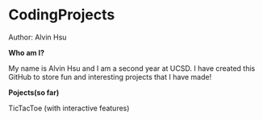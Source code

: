 # CodingProjects
Author: Alvin Hsu


**Who am I?**

My name is Alvin Hsu and I am a second year at UCSD. I have created this GitHub to store fun and interesting projects
that I have made!

**Pojects(so far)**

TicTacToe (with interactive features)
